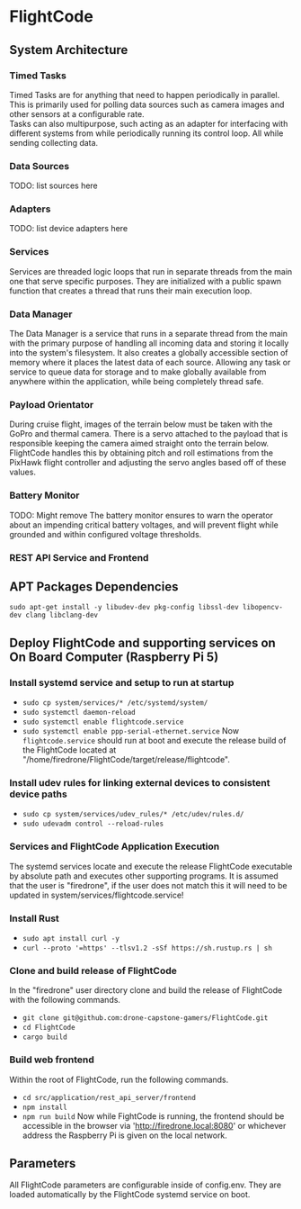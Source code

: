 # FlightCode

## System Architecture
### Timed Tasks
Timed Tasks are for anything that need to happen periodically in parallel. This is primarily used for polling data 
sources such as camera images and other sensors at a configurable rate.
\
Tasks can also multipurpose, such acting as an adapter for interfacing with different systems from while periodically running its control loop.
All while sending collecting data.

### Data Sources
TODO: list sources here

### Adapters
TODO: list device adapters here

### Services
Services are threaded logic loops that run in separate threads from the main one that serve specific purposes. 
They are initialized with a public spawn function that creates a thread that runs their main execution loop.

### Data Manager
The Data Manager is a service that runs in a separate thread from the main with the primary purpose of handling all incoming data 
and storing it locally into the system's filesystem. It also creates a globally accessible section of memory where it places the latest data of each source. 
Allowing any task or service to queue data for storage and to make globally available from anywhere within the application, while being completely thread safe.

### Payload Orientator
During cruise flight, images of the terrain below must be taken with the GoPro and thermal camera. There is a servo attached to the payload
that is responsible keeping the camera aimed straight onto the terrain below. FlightCode handles this by obtaining pitch and roll estimations 
from the PixHawk flight controller and adjusting the servo angles based off of these values.

### Battery Monitor
TODO: Might remove
The battery monitor ensures to warn the operator about an impending critical battery voltages, and will prevent flight 
while grounded and within configured voltage thresholds.

### REST API Service and Frontend


## APT Packages Dependencies
`sudo apt-get install -y libudev-dev pkg-config libssl-dev libopencv-dev clang libclang-dev`

## Deploy FlightCode and supporting services on On Board Computer (Raspberry Pi 5)
### Install systemd service and setup to run at startup
* `sudo cp system/services/* /etc/systemd/system/`
* `sudo systemctl daemon-reload`
* `sudo systemctl enable flightcode.service`
* `sudo systemctl enable ppp-serial-ethernet.service`
Now `flightcode.service` should run at boot and execute the release build of the FlightCode located at "/home/firedrone/FlightCode/target/release/flightcode". 

### Install udev rules for linking external devices to consistent device paths
* `sudo cp system/services/udev_rules/* /etc/udev/rules.d/`
* `sudo udevadm control --reload-rules`

### Services and FlightCode Application Execution
The systemd services locate and execute the release FlightCode executable by absolute path and executes other supporting programs. It is assumed that the user is "firedrone", if the user does not match this it will need to be updated in system/services/flightcode.service!

### Install Rust
* `sudo apt install curl -y`
* `curl --proto '=https' --tlsv1.2 -sSf https://sh.rustup.rs | sh`

### Clone and build release of FlightCode
In the "firedrone" user directory clone and build the release of FlightCode with the following commands.
* `git clone git@github.com:drone-capstone-gamers/FlightCode.git`
* `cd FlightCode`
* `cargo build`

### Build web frontend
Within the root of FlightCode, run the following commands.
* `cd src/application/rest_api_server/frontend`
* `npm install`
* `npm run build`
Now while FightCode is running, the frontend should be accessible in the browser via 'http://firedrone.local:8080' or whichever address the Raspberry Pi is given on the local network.

## Parameters
All FlightCode parameters are configurable inside of config.env. They are loaded automatically by the FlightCode systemd service on boot.
